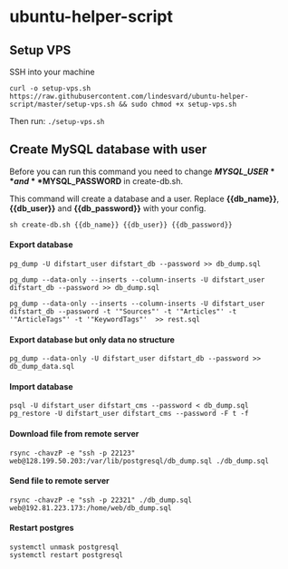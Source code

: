 # ubuntu-helper-script

## Setup VPS

SSH into your machine

`curl -o setup-vps.sh https://raw.githubusercontent.com/lindesvard/ubuntu-helper-script/master/setup-vps.sh && sudo chmod +x setup-vps.sh`

Then run: `./setup-vps.sh`

## Create MySQL database with user

Before you can run this command you need to change **$MYSQL\_USER** and **$MYSQL\_PASSWORD** in create-db.sh.

This command will create a database and a user. Replace **{{db\_name}}**, **{{db\_user}}** and **{{db\_password}}** with your config.

`sh create-db.sh {{db_name}} {{db_user}} {{db_password}}`

#### Export database
`pg_dump -U difstart_user difstart_db --password >> db_dump.sql`

`pg_dump --data-only --inserts --column-inserts -U difstart_user difstart_db --password >> db_dump.sql`

`pg_dump --data-only --inserts --column-inserts -U difstart_user difstart_db --password -t '"Sources"' -t '"Articles"' -t '"ArticleTags"' -t '"KeywordTags"'  >> rest.sql`

#### Export database but only data no structure
`pg_dump --data-only -U difstart_user difstart_db --password >> db_dump_data.sql`

#### Import database
```
psql -U difstart_user difstart_cms --password < db_dump.sql
pg_restore -U difstart_user difstart_cms --password -F t -f 
```

#### Download file from remote server
`rsync -chavzP -e "ssh -p 22123" web@128.199.50.203:/var/lib/postgresql/db_dump.sql ./db_dump.sql`

#### Send file to remote server
`rsync -chavzP -e "ssh -p 22321" ./db_dump.sql web@192.81.223.173:/home/web/db_dump.sql`

#### Restart postgres
```
systemctl unmask postgresql
systemctl restart postgresql
```

